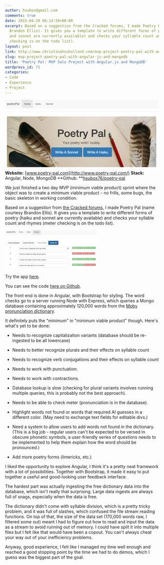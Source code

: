 ```yaml
---
author: hsubox@gmail.com
comments: true
date: 2015-04-29 06:14:59+00:00
excerpt: Based on a suggestion from the Cracked forums, I made Poetry Pal (name courtesy
  Brandon Ellis). It gives you a template to write different forms of poetry (haiku
  and sonnet are currently available) and checks your syllable count and rhymes (meter
  checking is on the todo list).
layout: post
link: http://www.christinahsuholland.com/mvp-project-poetry-pal-with-angular-js-and-mongodb/
slug: mvp-project-poetry-pal-with-angular-js-and-mongodb
title: 'Poetry Pal: MVP Solo Project with Angular.js and MongoDB'
wordpress_id: 71
categories:
- Code
- Experience
- Project
---
```


**[![Screenshot 2015-04-28 23.16.35](/images/2015/04/Screenshot-2015-04-28-23.16.35-1024x464.png)](http://www.poetry-pal.com)Website:** [www.poetry-pal.com](http://www.poetry-pal.com/)
**Stack:** Angular, Node, MongoDB
**Github: **[hsubox76/poetry-pal](https://github.com/hsubox76/poetry-pal)


We just finished a two day MVP (minimum viable product) sprint where the object was to create a minimum viable product - no frills, some bugs, the basic skeleton in working condition.

Based on a suggestion from [the Cracked forums](http://www.cracked.com/forums/), I made Poetry Pal (name courtesy Brandon Ellis). It gives you a template to write different forms of poetry (haiku and sonnet are currently available) and checks your syllable count and rhymes (meter checking is on the todo list).

<!-- more -->

[![Screenshot 2015-04-28 22.44.34](/images/2015/04/Screenshot-2015-04-28-22.44.34-300x127.png)](/images/2015/04/Screenshot-2015-04-28-22.44.34.png)

Try the app [here](https://poetry-pal.herokuapp.com/index.html#).

You can see the code [here on Github](https://github.com/hsubox76/poetry-pal).

The front end is done in Angular, with Bootstrap for styling. The word checks go to a server running Node with Express, which queries a Mongo database containing approximately 120,000 words from the [Moby pronunciation dictionary](http://icon.shef.ac.uk/Moby/mpron.html).

It definitely puts the "minimum" in "minimum viable product" though. Here's what's yet to be done:



	
  * Needs to recognize capitalization variants (database should be re-ingested to be all lowercase)

	
  * Needs to better recognize plurals and their effects on syllable count

	
  * Needs to recognize verb conjugations and their effects on syllable count

	
  * Needs to work with punctuation.

	
  * Needs to work with contractions.

	
  * Database lookup is slow (checking for plural variants involves running multiple queries, this is probably not the best approach).

	
  * Needs to be able to check meter (pronunciation is in the database).

	
  * Highlight words not found or words that required AI guesses in a different color. (May need to exchange text fields for editable divs.)

	
  * Need a system to allow users to add words not found in the dictionary. (This is a big job - regular users can't be expected to be versed in obscure phonetic symbols, a user-friendly series of questions needs to be implemented to help them explain how the word should be pronounced.)

	
  * Add more poetry forms (limericks, etc.)


I liked the opportunity to explore Angular, I think it's a pretty neat framework with a lot of possibilities. Together with Bootstrap, it made it easy to put together a useful and good-looking user feedback interface.

The hardest part was actually ingesting the free dictionary data into the database, which isn't really that surprising. Large data ingests are always full of snags, especially when the data is free.

The dictionary didn't come with syllable division, which is a pretty tricky problem, and it was full of slashes, which confused the file stream reading functions. On top of that, the size of the data set (170,000 words raw, I filtered some out) meant I had to figure out how to read and input the data as a stream to avoid running out of memory. I could have split it into multiple files but I felt like that would have been a copout. You can't always cheat your way out of your inefficiency problems.

Anyway, good experience, I felt like I managed my time well enough and reached a good stopping point by the time we had to do demos, which I guess was the biggest part of the goal.
